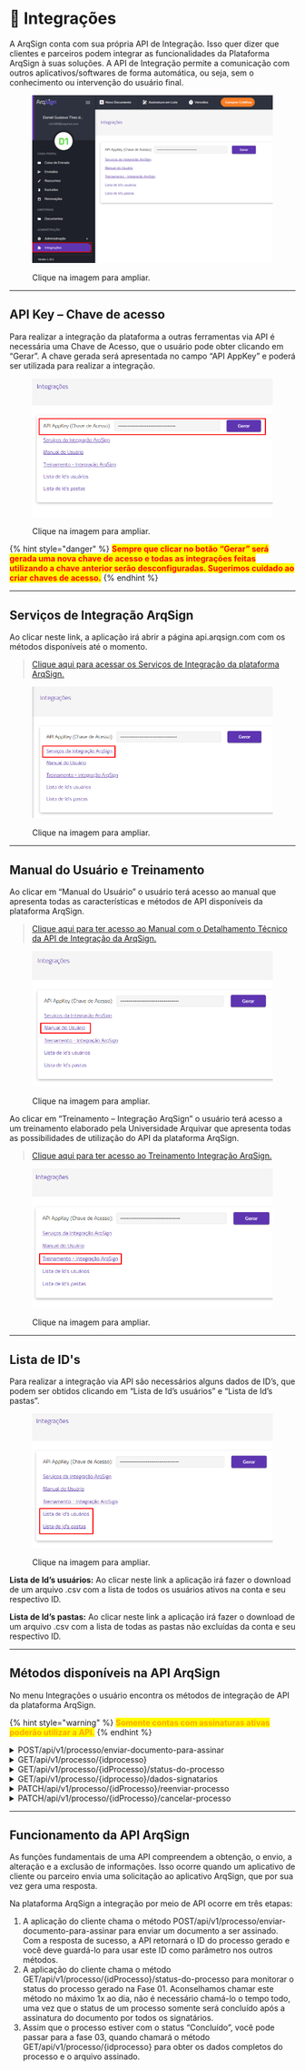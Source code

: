 # 🧩 Integrações

A ArqSign conta com sua própria API de Integração. Isso quer dizer que clientes e parceiros podem integrar as funcionalidades da Plataforma ArqSign à suas soluções. A API de Integração permite a comunicação com outros aplicativos/softwares de forma automática, ou seja, sem o conhecimento ou intervenção do usuário final.

<figure><img src="../../.gitbook/assets/integracoes1.png" alt=""><figcaption><p>Clique na imagem para ampliar.</p></figcaption></figure>

***

## API Key – Chave de acesso

Para realizar a integração da plataforma a outras ferramentas via API é necessária uma Chave de Acesso, que o usuário pode obter clicando em “Gerar”. A chave gerada será apresentada no campo “API AppKey” e poderá ser utilizada para realizar a integração.

<figure><img src="../../.gitbook/assets/integracoes6.png" alt=""><figcaption><p>Clique na imagem para ampliar.</p></figcaption></figure>

{% hint style="danger" %}
<mark style="color:red;">**Sempre que clicar no botão “Gerar” será gerada uma nova chave de acesso e todas as integrações feitas utilizando a chave anterior serão desconfiguradas. Sugerimos cuidado ao criar chaves de acesso.**</mark>
{% endhint %}

***

## Serviços de Integração ArqSign

Ao clicar neste link, a aplicação irá abrir a página api.arqsign.com com os métodos disponíveis até o momento.

> [Clique aqui para acessar os Serviços de Integração da plataforma ArqSign.](https://api.arqsign.com/index.html)

<figure><img src="../../.gitbook/assets/integracoes2.png" alt=""><figcaption><p>Clique na imagem para ampliar.</p></figcaption></figure>

***

## Manual do Usuário e Treinamento

Ao clicar em “Manual do Usuário” o usuário terá acesso ao manual que apresenta todas as características e métodos de API disponíveis da plataforma ArqSign.

> [Clique aqui para ter acesso ao Manual com o Detalhamento Técnico da API de Integração da ArqSign.](https://arquivar.com.br/wp-content/uploads/2022/09/Manual-API-ArqSign.pdf)

<figure><img src="../../.gitbook/assets/integracoes3.png" alt=""><figcaption><p>Clique na imagem para ampliar.</p></figcaption></figure>

Ao clicar em “Treinamento – Integração ArqSign” o usuário terá acesso a um treinamento elaborado pela Universidade Arquivar que apresenta todas as possibilidades de utilização do API da plataforma ArqSign.

> [Clique aqui para ter acesso ao Treinamento Integração ArqSign.](https://cdn.arquivar.com.br/wp-content/uploads/articulate\_uploads/Curso-API-ArqSign/index.html?&\_ga=2.214775511.1134308362.1699443819-2052664689.1687871591#/)

<figure><img src="../../.gitbook/assets/integracoes4.png" alt=""><figcaption><p>Clique na imagem para ampliar.</p></figcaption></figure>

***

## Lista de ID's

Para realizar a integração via API são necessários alguns dados de ID’s, que podem ser obtidos clicando em “Lista de Id’s usuários” e “Lista de Id’s pastas”.

<figure><img src="../../.gitbook/assets/integracoes5.png" alt=""><figcaption><p>Clique na imagem para ampliar.</p></figcaption></figure>

**Lista de Id’s usuários:** Ao clicar neste link a aplicação irá fazer o download de um arquivo .csv com a lista de todos os usuários ativos na conta e seu respectivo ID.

**Lista de Id’s pastas:** Ao clicar neste link a aplicação irá fazer o download de um arquivo .csv com a lista de todas as pastas não excluídas da conta e seu respectivo ID.

***

## Métodos disponíveis na API ArqSign

No menu Integrações o usuário encontra os métodos de integração de API da plataforma ArqSign.

{% hint style="warning" %}
<mark style="color:orange;">**Somente contas com assinaturas ativas poderão utilizar a API.**</mark>
{% endhint %}

<details>

<summary>POST/api/v1/processo/enviar-documento-para-assinar</summary>

O objetivo deste método é permitir que o usuário envie um documento para ser assinado via plataforma ArqSIGN.

</details>

<details>

<summary>GET/api/v1/processo/{idprocesso}</summary>

O objetivo deste método é permitir que o usuário busque os dados completos de um processo, incluindo o documento e o registro de assinatura, caso já exista alguma assinatura no documento.

</details>

<details>

<summary>GET/api/v1/processo/{idProcesso}/status-do-processo</summary>

O objetivo deste método é permitir que o usuário busque o status de um processo de assinatura, para que evite buscar o processo como um todo pelo método “GET/api/v1/processo/{idprocesso}” antes que este esteja com status “Concluído”.

</details>

<details>

<summary>GET/api/v1/processo/{idprocesso}/dados-signatarios</summary>

O objetivo deste método é permitir que o usuário busque os dados dos signatários que possuem ação de assinar eletronicamente em um processo de assinatura.

</details>

<details>

<summary>PATCH/api/v1/processo/{idProcesso}/reenviar-processo</summary>

O objetivo deste método é permitir que o usuário reenvie o processo para os destinatários pendentes de assinaturas na ordem atual. O usuário poderá informar para qual destinatário pendente de assinatura deseja reenviar o documento. Caso não informe os destinatários, o serviço reenvia o processo para todos os destinatários participantes do processo com ação de assinar eletronicamente e que estejam pendentes de assinaturas na ordem atual.

</details>

<details>

<summary>PATCH/api/v1/processo/{idProcesso}/cancelar-processo</summary>

O objetivo deste método é permitir que o usuário cancele o processo de assinatura que esteja em andamento.

</details>

***

## Funcionamento da API ArqSign

As funções fundamentais de uma API compreendem a obtenção, o envio, a alteração e a exclusão de informações. Isso ocorre quando um aplicativo de cliente ou parceiro envia uma solicitação ao aplicativo ArqSign, que por sua vez gera uma resposta.

Na plataforma ArqSign a integração por meio de API ocorre em três etapas:

1. A aplicação do cliente chama o método POST/api/v1/processo/enviar-documento-para-assinar para enviar um documento a ser assinado. Com a resposta de sucesso, a API retornará o ID do processo gerado e você deve guardá-lo para usar este ID como parâmetro nos outros métodos.
2. &#x20;A aplicação do cliente chama o método GET/api/v1/processo/{idProcesso}/status-do-processo para monitorar o status do processo gerado na Fase 01. Aconselhamos chamar este método no máximo 1x ao dia, não é necessário chamá-lo o tempo todo, uma vez que o status de um processo somente será concluído após a assinatura do documento por todos os signatários.
3. Assim que o processo estiver com o status “Concluído”, você pode passar para a fase 03, quando chamará o método GET/api/v1/processo/{idprocesso} para obter os dados completos do processo e o arquivo assinado.

